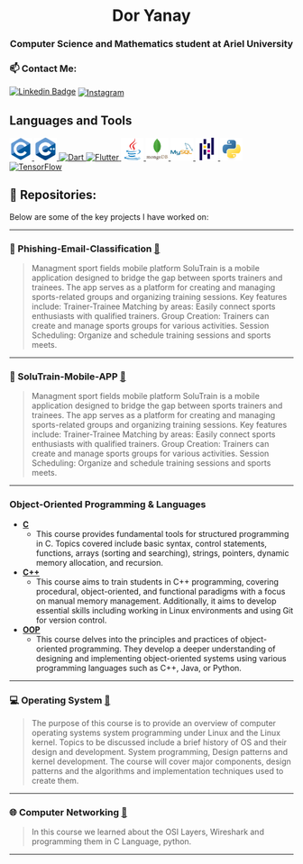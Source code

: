 <h1 align="center">Dor Yanay</h1>
<h3 align="center">Computer Science and Mathematics student at Ariel University</h3>

<h3> 📫 Contact Me:</h3>

[![Linkedin Badge](https://img.shields.io/badge/-Linkedin-blue?style=flat-square&logo=Linkedin&logoColor=white&link=https://www.linkedin.com/in/dor-yanay-52529524b/)](https://www.linkedin.com/in/dor-yanay-52529524b/)
  <a href="https://instagram.com/dor_yanay1" target="blank">
    <img align="center" src="https://raw.githubusercontent.com/rahuldkjain/github-profile-readme-generator/master/src/images/icons/Social/instagram.svg" alt="Instagram" height="30" width="40" />
  </a>
## Languages and Tools
<p align="left">
  <a href="https://www.cprogramming.com/" target="_blank" rel="noreferrer">
    <img src="https://raw.githubusercontent.com/devicons/devicon/master/icons/c/c-original.svg" alt="C" width="40" height="40"/>
  </a>
  <a href="https://www.w3schools.com/cpp/" target="_blank" rel="noreferrer">
    <img src="https://raw.githubusercontent.com/devicons/devicon/master/icons/cplusplus/cplusplus-original.svg" alt="C++" width="40" height="40"/>
  </a>
  <a href="https://dart.dev" target="_blank" rel="noreferrer">
    <img src="https://www.vectorlogo.zone/logos/dartlang/dartlang-icon.svg" alt="Dart" width="40" height="40"/>
  <a href="https://flutter.dev" target="_blank" rel="noreferrer">
    <img src="https://www.vectorlogo.zone/logos/flutterio/flutterio-icon.svg" alt="Flutter" width="40" height="40"/>
  </a>
  <a href="https://www.java.com" target="_blank" rel="noreferrer">
    <img src="https://raw.githubusercontent.com/devicons/devicon/master/icons/java/java-original.svg" alt="Java" width="40" height="40"/>
  </a>
  <a href="https://www.mongodb.com/" target="_blank" rel="noreferrer">
    <img src="https://raw.githubusercontent.com/devicons/devicon/master/icons/mongodb/mongodb-original-wordmark.svg" alt="MongoDB" width="40" height="40"/>
  </a>
  <a href="https://www.mysql.com/" target="_blank" rel="noreferrer">
    <img src="https://raw.githubusercontent.com/devicons/devicon/master/icons/mysql/mysql-original-wordmark.svg" alt="MySQL" width="40" height="40"/>
    
  <a href="https://pandas.pydata.org/" target="_blank" rel="noreferrer">
    <img src="https://raw.githubusercontent.com/devicons/devicon/2ae2a900d2f041da66e950e4d48052658d850630/icons/pandas/pandas-original.svg" alt="Pandas" width="40" height="40"/>
  </a>
  <a href="https://www.python.org" target="_blank" rel="noreferrer">
    <img src="https://raw.githubusercontent.com/devicons/devicon/master/icons/python/python-original.svg" alt="Python" width="40" height="40"/>
<a href="https://www.tensorflow.org" target="_blank" rel="noreferrer">
    <img src="https://www.vectorlogo.zone/logos/tensorflow/tensorflow-icon.svg" alt="TensorFlow" width="40" height="40"/>
  </a>
</p>

## 💼 Repositories:
Below are some of the key projects I have worked on:
<br />
<hr />

### :muscle: Phishing-Email-Classification  [🔗](https://github.com/DorYanay/Phishing-Email-Classification-Using-BERT) 
> Managment sport fields mobile platform
SoluTrain is a mobile application designed to bridge the gap between sports trainers and trainees. The app serves as a platform for creating and managing sports-related groups and organizing training sessions. Key features include:
Trainer-Trainee Matching by areas: Easily connect sports enthusiasts with qualified trainers.
Group Creation: Trainers can create and manage sports groups for various activities.
Session Scheduling: Organize and schedule training sessions and sports meets.

<hr />

### :muscle: SoluTrain-Mobile-APP  [🔗](https://github.com/DorYanay/SoluTrain-Mobile-APP) 
> Managment sport fields mobile platform
SoluTrain is a mobile application designed to bridge the gap between sports trainers and trainees. The app serves as a platform for creating and managing sports-related groups and organizing training sessions. Key features include:
Trainer-Trainee Matching by areas: Easily connect sports enthusiasts with qualified trainers.
Group Creation: Trainers can create and manage sports groups for various activities.
Session Scheduling: Organize and schedule training sessions and sports meets.

<hr />

###  Object-Oriented Programming & Languages

- **[C](https://github.com/DorYanay/C-Programming)**
  - This course provides fundamental tools for structured programming in C. Topics covered include basic syntax, control statements, functions, arrays (sorting and searching), strings, pointers, dynamic memory allocation, and recursion. 
- **[C++](https://github.com/DorYanay/CPP-Programming)**
  - This course aims to train students in C++ programming, covering procedural, object-oriented, and functional paradigms with a focus on manual memory management. Additionally, it aims to develop essential skills including working in Linux environments and using Git for version control.
- **[OOP](https://github.com/DorYanay/Object-Oriented-Programming)**
  - This course delves into the principles and practices of object-oriented programming. They develop a deeper understanding of designing and implementing object-oriented systems using various programming languages such as C++, Java, or Python.
<hr />

### 💻 Operating System [🔗](https://github.com/DorYanay/Operating-Systems) 
> The purpose of this course is to provide an overview of computer operating systems system programming under Linux and the Linux kernel.
Topics to be discussed include a brief history of OS and their design and development. System programming, Design patterns and kernel development.
The course will cover major components, design patterns and the algorithms and implementation techniques used to create them.

<hr />

### 🌐 Computer Networking  [🔗](https://github.com/DorYanay/Network-Communications) 
> In this course we learned about the OSI Layers, Wireshark and programming them in C Language, python.

<hr />
<br />
<br />
<br />
